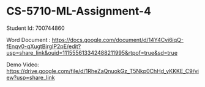 # CS-5710-ML-Assignment-4
Student Id: 700744860

Word Document : https://docs.google.com/document/d/14Y4Cvi6iqQ-fEnqv0-qXugtBirgIP2pE/edit?usp=share_link&ouid=111555613342488211995&rtpof=true&sd=true

Demo Video: https://drive.google.com/file/d/1RheZaQnuokGz_T5Nkp0ChHd_yKKKE_C9/view?usp=share_link
